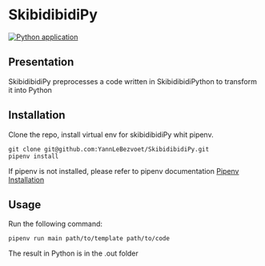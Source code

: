 # SkibidibidiPy
[![Python application](https://github.com/YannLeBezvoet/SkibidibidiPy/actions/workflows/python-app.yml/badge.svg)](https://github.com/YannLeBezvoet/SkibidibidiPy/actions/workflows/python-app.yml)
## Presentation
SkibidibidiPy preprocesses a code written in SkibidibidiPython to transform it into Python
## Installation
Clone the repo, install virtual env for skibidibidiPy whit pipenv.
```
git clone git@github.com:YannLeBezvoet/SkibidibidiPy.git
pipenv install
```
If pipenv is not installed, please refer to pipenv documentation [Pipenv Installation]("https://github.com/pypa/pipenv?tab=readme-ov-file#installation")
## Usage
Run the following command:
```
pipenv run main path/to/template path/to/code
```
The result in Python is in the .out folder
